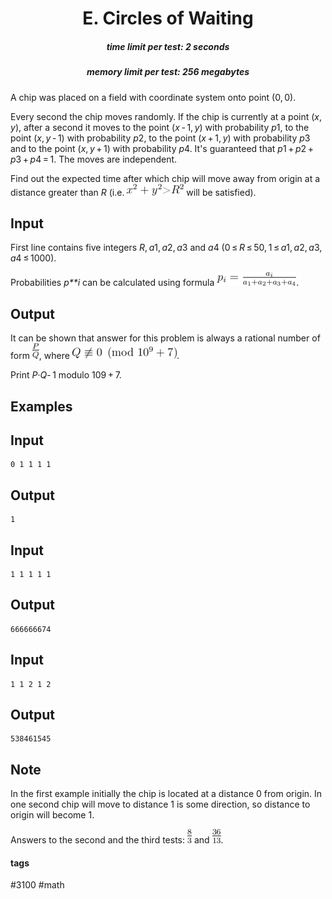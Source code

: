 <h1 style='text-align: center;'> E. Circles of Waiting</h1>

<h5 style='text-align: center;'>time limit per test: 2 seconds</h5>
<h5 style='text-align: center;'>memory limit per test: 256 megabytes</h5>

A chip was placed on a field with coordinate system onto point (0, 0).

Every second the chip moves randomly. If the chip is currently at a point (*x*, *y*), after a second it moves to the point (*x* - 1, *y*) with probability *p*1, to the point (*x*, *y* - 1) with probability *p*2, to the point (*x* + 1, *y*) with probability *p*3 and to the point (*x*, *y* + 1) with probability *p*4. It's guaranteed that *p*1 + *p*2 + *p*3 + *p*4 = 1. The moves are independent.

Find out the expected time after which chip will move away from origin at a distance greater than *R* (i.e. ![](images/9f4670fa50106dc217721881b50d148d5cb411e6.png) will be satisfied).

## Input

First line contains five integers *R*, *a*1, *a*2, *a*3 and *a*4 (0 ≤ *R* ≤ 50, 1 ≤ *a*1, *a*2, *a*3, *a*4 ≤ 1000).

Probabilities *p**i* can be calculated using formula ![](images/65ccb7dfe60ba768ddd49ae4fc254f5cf595d980.png).

## Output

It can be shown that answer for this problem is always a rational number of form ![](images/b795551c4ba5b501281e7063ac11feb87c7f234f.png), where ![](images/deeb778b5db74d34de7beb4fe39bce44379acd40.png).

Print *P*·*Q*- 1 modulo 109 + 7. 

## Examples

## Input


```
0 1 1 1 1  

```
## Output


```
1
```
## Input


```
1 1 1 1 1  

```
## Output


```
666666674
```
## Input


```
1 1 2 1 2  

```
## Output


```
538461545
```
## Note

In the first example initially the chip is located at a distance 0 from origin. In one second chip will move to distance 1 is some direction, so distance to origin will become 1.

Answers to the second and the third tests: ![](images/4698d4bc5d3f09c8d2261ff8d109754f88454614.png) and ![](images/43b509b340db034f967064e721a5926972df0e73.png).



#### tags 

#3100 #math 
